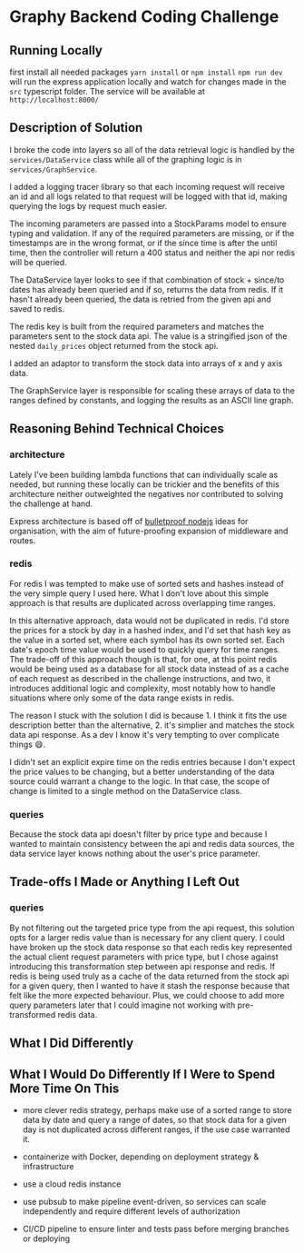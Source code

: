 # Graphy Backend Coding Challenge


## Running Locally
first install all needed packages `yarn install` or `npm install`
`npm run dev` will run the express application locally and watch for changes made in the `src` typescript folder. The service will be available at `http://localhost:8000/`


## Description of Solution
I broke the code into layers so all of the data retrieval logic is handled by the `services/DataService` class while all of the graphing logic is in `services/GraphService`. 

I added a logging tracer library so that each incoming request will receive an id and all logs related to that request will be logged with that id, making querying the logs by request much easier.

The incoming parameters are passed into a StockParams model to ensure typing and validation. If any of the required parameters are missing, or if the timestamps are in the wrong format, or if the since time is after the until time, then the controller will return a 400 status and neither the api nor redis will be queried.

The DataService layer looks to see if that combination of stock + since/to dates has already been queried and if so, returns the data from redis. If it hasn't already been queried, the data is retried from the given api and saved to redis.

The redis key is built from the required parameters and matches the parameters sent to the stock data api. The value is a stringified json of the nested `daily_prices` object returned from the stock api.

I added an adaptor to transform the stock data into arrays of x and y axis data.

The GraphService layer is responsible for scaling these arrays of data to the ranges defined by constants, and logging the results as an ASCII line graph.


## Reasoning Behind Technical Choices

### architecture
Lately I've been building lambda functions that can individually scale as needed, but running these locally can be trickier and the benefits of this architecture neither outweighted the negatives nor contributed to solving the challenge at hand.

Express architecture is based off of [bulletproof nodejs](https://softwareontheroad.com/ideal-nodejs-project-structure/) ideas for organisation, with the aim of future-proofing expansion of middleware and routes. 

### redis

For redis I was tempted to make use of sorted sets and hashes instead of the very simple query I used here. What I don't love about this simple approach is that results are duplicated across overlapping time ranges.

In this alternative approach, data would not be duplicated in redis. I'd store the prices for a stock by day in a hashed index, and I'd set that hash key as the value in a sorted set, where each symbol has its own sorted set. Each date's epoch time value would be used to quickly query for time ranges. 
The trade-off of this approach though is that, for one, at this point redis would be being used as a database for all stock data instead of as a cache of each request as described in the challenge instructions, and two, it introduces additional logic and complexity, most notably how to handle situations where only some of the data range exists in redis.

The reason I stuck with the solution I did is because 1. I think it fits the use description better than the alternative, 2. it's simplier and matches the stock data api response. As a dev I know it's very tempting to over complicate things 😄. 

I didn't set an explicit expire time on the redis entries because I don't expect the price values to be changing, but a better understanding of the data source could warrant a change to the logic. In that case, the scope of change is limited to a single method on the DataService class.

### queries

Because the stock data api doesn't filter by price type and because I wanted to maintain consistency between the api and redis data sources, the data service layer knows nothing about the user's price parameter. 

## Trade-offs I Made or Anything I Left Out

### queries

By not filtering out the targeted price type from the api request, this solution opts for a larger redis value than is necessary for any client query. I could have broken up the stock data response so that each redis key represented the actual client request parameters with price type, but I chose against introducing this transformation step between api response and redis. If redis is being used truly as a cache of the data returned from the stock api for a given query, then I wanted to have it stash the response because that felt like the more expected behaviour. Plus, we could choose to add more query parameters later that I could imagine not working with pre-transformed redis data.

## What I Did Differently

## What I Would Do Differently If I Were to Spend More Time On This

- more clever redis strategy, perhaps make use of a sorted range to store data by date and query a range of dates, so that stock data for a given day is not duplicated across different ranges, if the use case warranted it.

- containerize with Docker, depending on deployment strategy & infrastructure

- use a cloud redis instance

- use pubsub to make pipeline event-driven, so services can scale independently and require different levels of authorization

- CI/CD pipeline to ensure linter and tests pass before merging branches or deploying